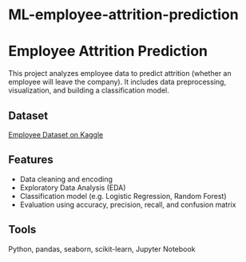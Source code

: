 # ML-employee-attrition-prediction
# Employee Attrition Prediction

This project analyzes employee data to predict attrition (whether an employee will leave the company). It includes data preprocessing, visualization, and building a classification model.

## Dataset
[Employee Dataset on Kaggle](https://www.kaggle.com/datasets/tawfikelmetwally/employee-dataset/data)

## Features
- Data cleaning and encoding
- Exploratory Data Analysis (EDA)
- Classification model (e.g. Logistic Regression, Random Forest)
- Evaluation using accuracy, precision, recall, and confusion matrix

## Tools
Python, pandas, seaborn, scikit-learn, Jupyter Notebook
